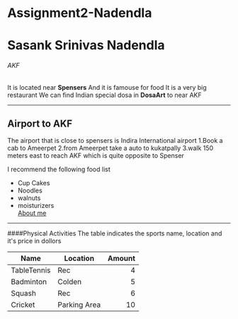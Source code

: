 # Assignment2-Nadendla
# Sasank Srinivas Nadendla
###### AKF
It is located near **Spensers**
And it is famouse for food
It is a very big restaurant
We can find Indian special dosa in **DosaArt** to near AKF

***

## Airport to AKF

The airport that is close to spensers is Indira International airport
1.Book a cab to Ameerpet
2.from Ameerpet take a auto to kukatpally
3.walk 150 meters east to reach AKF which is quite opposite to Spenser

I recommend the following food list
* Cup Cakes
* Noodles
* walnuts
* moisturizers</br>
[About me](AboutMe.md)

***
####Physical Activities
The table indicates the sports name, location and it's price in dollors

| Name | Location | Amount |
| --- | --- | ---: |
| TableTennis | Rec | 4 |
| Badminton | Colden | 5 |
| Squash | Rec | 6 |
| Cricket | Parking Area | 10 |

